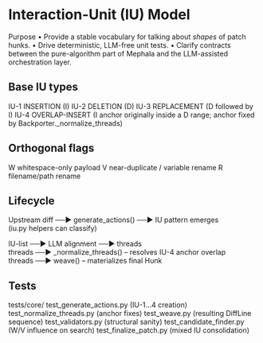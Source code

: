 Interaction-Unit (IU) Model
===========================

Purpose
• Provide a stable vocabulary for talking about *shapes* of patch hunks.
• Drive deterministic, LLM-free unit tests.
• Clarify contracts between the pure-algorithm part of Mephala and the
  LLM-assisted orchestration layer.

Base IU types
-------------
IU-1  INSERTION              (I)
IU-2  DELETION               (D)
IU-3  REPLACEMENT            (D followed by I)
IU-4  OVERLAP-INSERT         (I anchor originally inside a D range;
                              anchor fixed by Backporter._normalize_threads)

Orthogonal flags
----------------
W   whitespace-only payload
V   near-duplicate / variable rename
R   filename/path rename

Lifecycle
---------
Upstream diff ──► generate_actions()  ──► IU pattern emerges  
                 (iu.py helpers can classify)

IU-list ──► LLM alignment ──► threads  
threads  ──► _normalize_threads()     – resolves IU-4 anchor overlap  
threads  ──► weave()                  – materializes final Hunk

Tests
-----
tests/core/
    test_generate_actions.py   (IU-1…4 creation)
    test_normalize_threads.py  (anchor fixes)
    test_weave.py              (resulting DiffLine sequence)
    test_validators.py         (structural sanity)
    test_candidate_finder.py   (W/V influence on search)
    test_finalize_patch.py     (mixed IU consolidation)
